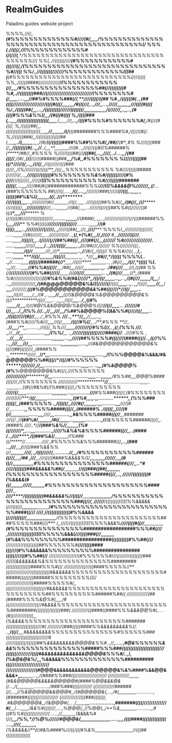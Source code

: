 # RealmGuides
Paladins guides website project

%%%%*,*//(/,.*********************(#%%%%%%%%%%%%%%#////****(#/,,,*****,,/%%%%%%%%%%%%%%%%%%%%%%%%%%%%%%%%%%%%%%%%%%%%(/
%%%(.*//(((/*,*/*********************/(%%%%%%%%%%%%%#(/(/**//(***********,*/%%%%%%%%%%%%%%%%%%%%%%%%%%%%%%%%%%%%%%(**/(
%%(,.//((((((**////*********************(#%%%%%%%%%%%%#(((///(/*,************/(%%%%%%%%%%%%%%%%%%%%%%%%%%%%%%%%#/**/(((
%%/.,//(((((((**//////********************/%%%%%%%%%%%%%(((##(******************(#%%%%%%%%%%%%%%%%%%%%%%%%%%%(/*//(((((
%%,.*/(((((####(////////////****************/(%%%%%%%%%%%%(//*,,,****,**************/#%%%%%%%%%%%%%%%%%##(/**/((((((((#
%#,.//((((((((###//(//////////////////////////(%%%%%%%%#(/,,,,,,....,,***************,//##%#%%%%###(//*,**////((((/((##
%#.,/((((((#(..,(##((((///////////////////((((#(((/*,,,,,,,,/#(((///,..,*///*,,...,*/////,,,,,,,,,*********///((((#((((
%/.,/(((((##/,,,...,/(((((((((//////(((((((/,,,,,,,,,,,,,,,***/(//////*,,.,,..,(#((((#%%%&%%(/,,*,**********/(#(((#((((
%*,*/((((###(,.,,,,*/*((((((((((((((((((*,,,,,****,*/*,,,,,,***//*/******,..,/(((#%%%%#%%%%%%%#/,**********/#(//(#(((/,
%*,*/(((((##(,,.*(((((((((((((((((((((*,,,,******,,//,,,,,,,,**********/(/***(((########%%%####%#*,*******/((///(#(/*.*
%*,//(((((###/*,,*/((((((((((((((##(*,,,,,*****,,./(,,,,,,,*****,,,,,*/(#/***/(/((((((####%%##%%%#/,*****/##/**/(#*.,#%
%**///((((###(/****,,*/((((((((#(*..,,****//***..*/,,,,**,,,,,,,,,,,///(#*...,*///(//(((#((%######%(*****/##//*,,*#%%%%
%/*////((((##(//*********/((##(,..,,***////***,../....,,/(##(((//**,**/(#/.,***///**/////(#####((###**,,,/%#*,,#%%%%%%%
%(*////(((((##((/****/////(/,..,,***///(/**,,*//((//////(((###((///*,,*/(%/*///*///((/((((/**,,*/((/*,,***,*%%%%%%%%%%%
%#////(((((#####(//////(/*,..,,***///((///((((((#%%%%%%%%%&%#/((((((////(#%(///***///(((////*,,////*/***/(((%%%%%%%%%%%
%#///(((((#######(((((/,...,,,**/////##(#((#############%%%(****///(((%&&&&@%//**********/////***,,*(/***...(###%%%%%%%
##(///(/,....,,**/(/,...,,**////////###(/////********///(((,.,,,,,.,((((((##%&%(/*******,,,,,,,,***((/*,.*///**********
////(((((,,******,,..,***///////*//(#//*,,,,,,,,,,,***//((/,.,,,,..*///((((((##%%#//*********,,*/(#(//**,,*///*********
////(((((/*****,,,**////////(//**///*,,...,,,,,,,,***//(##/,.,,,...//////((//(((##%%#((///*///((#((/**/*,,,,///********
%(//(((((#/*//////(((((((((///***,........,,,,,,,**//(####/,.,,,..,/////////(/////(//(((######%%(*****,**,,,*////******
%%#(((((/***///////(((((((///**..........,,,,,,***//(#((((/,,,,,..,//////////(/////,.,***/////((##(,,,*///,,**////*****
%%%%(,,***/////////(((/*////*,   ......,,,,,,,**//(#(//////**,,,..,(//***/////(///*...**,*****(/,*(%#/,,,//**,*/////***
#,,,******///////((/***//**,   .....,,,,,,,***/(((//********/*,,..*(//********///(*//(##%##((/*,,///(##(//*,,*,*(//////
%#///////////////******/*.  ......,,,,,,,**///(//****,,,,,,**/**..,///*********/((((/*,,,,,,,,.,*/**///##///***,/(/////
%%(///////((/*,********.   .....,,,,,,,***/((//***,,,,,,,,,,**///,,///**********,,,,,,,,,,,,..,*/******/(#/*(*,,/((((//
%%%#///(/,..,*****/*,. .....,,,,,,,****/(((/********,,,,,,,,,**/(((///*****,**,,,,,,,,,.,,. ,*///*****,,,*##//*,*/(((((
%%%%(..  .,*****//*.......,,,,,,****(((((/(######(//****,,,,,,**/((///****,,,,,,,,,,,,..,  ,(#(//*****,,,,*/(//*,*(((((
%(.  .,,*****///*,....,,,,,****//#%%#(((///***,,,,*/##(****,,,***(((//****,,,,,,,,,,,.,,. ./##(///****,,,,,*(/(*,*(((##
%%(/******/////********///////(#%%##(/////*****,,,,,,,*(((*******//(///***,,,,,,,,,,,,.. .,/(#(///****,,,,,,*((*,,(####
%#//////////////////********///#%&%%#(#&(/////**********,,/((******/((/***,,,,,,,..,,.  .,**/(#(///***,,,,,,,/(*,,,***/
..,,*///////////////**,******/*(##@@@@@@@@&%&(((/////******(/****/(((/***,,,,,,..,.   ,*,**/(((//****,,,,,,*//,,,***/
,***,,,**////////**/**,********(((#%@@@@@@@@@@@&&%##(((//*****//****//((/***,,,,,...   .,,,,**/((///***,,,,,,,*/,,,*/(#
,..,,,,*********,*//*,,,*******((/((&@@@@&%&@@@@@@@@@&%((//***********/((//*,,,,,..   .,*,,,,,*/((//****,,,,..*/*,,((#%
.,,,*********,,,**//,,,,******/(//***/#@(*%&&@@@@/%&@@@%((//***********//(//*,,,,,..  .*//////**/#(//****,,,..*/*,,/(%%
*******///*..,***//*,,,*******///***,,,/%##%&@@@@%((&&%%#(///************/((/*,,,,,.. ,/((((/////(#(//***,,,..*/*,,#%%%
****///**..,*****//*,,,*******//*,,,,,.,,,*(###%%#////*/%#///******,,,,***//((/*,,,,,.,*******/((//#%(/***,,..*/**,#%%%
**/*/*,. .,******//,,,,*******/**,,,.........,*//(((/,,*%%///*****,,,,,,**///////***************/(/#%%(//**,. ,(/*,(%%%
///*.  .,*******//*,,,*******//*,,,..............,,,**/(%%/******,,,..,,**//////((((((((///******//####(//**. .///*/#%%
,   .,,********//*,,,,*******//*,,..................,,,,,*******,,,...,,***////(##%%%%%#(((///***/(####(((//*..,((/*/%%
 ..,,*********///,,,,*******///,,,...................,,,,,,,,,,,,.....,****//(#&@@@@@@@@@@@@&%((//(##(((((///*,,(####%%
.,,********/////*,,,********//*,,,......................,,,,,,,,,.....,,**/(%%%@@@@&%&&&/#&@@@@@@%%##(((//*/((//#%%%%%%
*******////////*,***********//*,,,.........................,,,,,... ..,,,***(#%&@@@@%(#%***%@@@@@@@&%#((//*,///(%%%%%%%
**////////////**************//**,,,........................,,,,,..   .,,,,,,,**/#%%##,,*,,*@@@%####((((///*,*/(%%%%%%%%
//*//////*////**************//**,,,,.....................,,,,,,..    .,,,,,,,,,...*((#(//#&%#(/(%###((((//*,/%%%%%%%%%%
*******//*//***************/(/***,,,,,,.................,,**,,,,,,,,...,...........*****///***#%%###((((//**,(#%%%%%%%%
////*//////****/***********((/***,,,,,,,,...............,,*((#%#*,,,,,.,,..........*******,,*(%%%###(((((/**,,(###%%%%%
.,/(((((/,,///************/#(/*****,,,,,,,,.,,,.........,,,***////(#(/*,,..........******,,*%%%%%#####(((//**,,(######%
./(((((*,,///************/(#(//*****,,,,,,,,,,***,,......,,,,**///*/**,,,..........******,,#&%%%%#####(((//**,,,#######
///((/*.,//**************(##%#/******,,,,,,,,,/#(/**,,,,,,,..,,,,**,,,,...........,//*****(&%%%%%######(((//*,,.*(####%
////..*//**************/(###%&%//******,,,,,,,,**(%#((///////*,,...,,,...........,/////**%&%&%&%%%%######((//*,,..(####
/*..,////****,********/((###%&(/*****,,,,,,,,,,*/(%###((/*****//*.............*////*,,#%%%%%%&%%%#######((/**,..,(###
..,*///***,,,,***/**//(((###%&&%%(//*****,,,,,,,,,*////,.,/(((//////,..........*//*,,,/#%%%%%%%%%%%%######((///*,,.,/##
,///***,*,,***//**/(((((####%&&&&%((/*****,,,,,,,,,,*//////*,.,,(#((//*,,,,,,,,,,,,,,#%%%%%%%%%%%%%%%%######(///*,,..*#
/***********//**//(((((((###&&&&&%##(/*****,,,,,,,,,,,**/****/(((###((##(,,,,,,,,,*(%%%%%%%%%%%%%%%%%%%#####((//***,..,
*********////*//(((((((((#(%&&&&(#((/*****,,,,,,,,********/*////****,,,,,,,,,***#%%%%%%%%%%%%%%%%%%%%%%####(///***,,.
*****////****/(((((((((((##&&&&&%//((((//*****,,,,,,**********,,,,,,,,,,,,,,***/%%%%%%%%%%%%%%%%%%%%%%%%%%###((///****,
*//////****/(((((((((((((%%&&&&&(///((((//*****,,,,,,,,,,*****,,,,,,,,,******/#%%%%%%%%%%%%%%%%%%%%%%%%%%%####((///****
////**,**//(((((((((((((#%%&&&&(/*///(((((//****,,,,,,,,,,,,,,,,,,,,******/(%%%%%%%%%%%%%%%%%%%%%%%####%%%%%###(///****
/*,,*//////((((((((((((%%%%&&&%***////((((#((//**,,,,,,,,,,,,,,,*******(#%%%%%%%%%%%%%%%%##################%%%##(///***
,*////////((((((((((((%%%%%&&&(*****///((((###(//***,,,,,,,,,******(#%&&%%%%%%%%%#################((((((((((#%%##(///**
///////////(((((((((##%%%%%%%#******////((((####(((//********/(#%%&&&&&&%%%%%%%%%%################(((((////((#%%##(//**
//////////////////(#%%%%%%#///(/****//////((((((((###((((((&&&&&&&%&%%%%%%%%%%%%%%%#########(((((((((((((((####%%%#((/*
///////////((///((####%%%%%//**((/////////////((((((((((((#&&&&&&%%%%%%%%%%%%%%%%%%%%%######((((((((######%%%%%%%%%(((/
///////////////((#####%%%%%#/*,,*(((//////////////((((((//#&&&&&&%%%%%%%%%%%%%%%%%%%%%%%%%%%%%%%##%%%%%%%%%%######%##((
/////////////(##(#####%%%%&@%#(,,,,,/#((////////////////((//#&&&&%%%%%%%%%%%%%%%%%%%%%%%%%%#########((((((((/((((((###(
//////////((####((####%%%&&&@@%#(*... .*(#((////////((((,,,(%&&&&%%%%%%%%%%%%%%%%%%%%%%%#######(((((((((((((((((((///#(
/////////(###(((((####%%&&&&&&&&&%(/.   ..,***/((//**,,,,*#&&&&&&&&%%%%%%%%%%%%%%%#%%%%%%###((((((((((((((((((((//////#
/////(((((((/((((((##%&&&&&&&&&@@@@&%%#*..,//**,.....,*#@&%%%%%%&&&%%%%%%%%%%%%%%%%#####%%%###((((((((((((((((((((((///
((((((/////////((((#&&&&&&&&&&&&&&@@@@&%%%#/..,*/,*(%&@&@&%/*,,,%&&&&&%%%%%%%%%%%%%%##########(((//////////////////////
/////////////////(#@@@&&&&&&&&&&&&@@@@@@&%&%####%&&@@&&&&*,,,**,,,,,,******,,...,,*/(####%%###(((/////////*//////////
(////////////*,,,,,,,,*(#&&@@@@@&&&&&@@@@@#(####%@@&&&@&(/...,/(,,,,,,,,,,,,,............*/###%###((((///////*********/
(////////////######(//*,...,//%&@@@@@&&@@@#,,*/(#@@@@@&(,...,/#(,,,,,,,,,,,,,,.............,(#######((((((/////////////
(////////////(((###((((((/*,    .*#&@@@@@@&*,,*/(&@@@#/,.. ,*/,,,,,,,***,,,................,#######((((//////////////
#/**,,,/*....,,,,,,/&&%#((((///*,....,*%@@@/,,*//%@@(*,*,*/**%&,,,****,,,,,,,,,,...........,,*#((#%%#(((((((////////(
.....,*//,,,,,,,,,,,*(&&&&%#(///*****,,,*/%%*,*//%@%//////**#@@@&(*,,,,,,,,,,,,,,,,,,,,.....,,,,*((((####((((((((((((((
....,////,,,,,,,,,,,**(%&&&&&//*****/**//#&%####%///((*/(((#%&%*,,,,,,,,,,,,,,,,,,,,,,,,,,,,,//(((##(((((((((((((((
